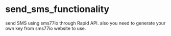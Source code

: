 # send_sms_functionality
send SMS using sms77io through Rapid API. also you need to generate your own key from sms77io website to use.
